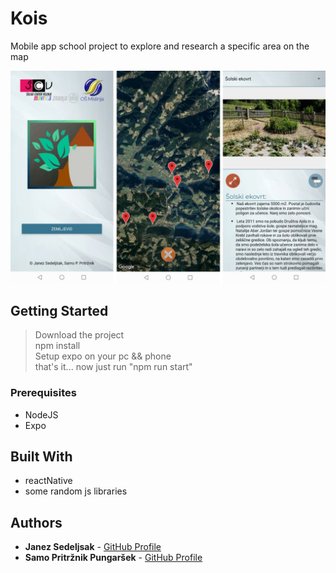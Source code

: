 # Kois

Mobile app school project to explore and research a specific area on the map

![alt text](https://github.com/JanezSedeljsak/kois/blob/master/assets/img/readme.jpg)

## Getting Started

> Download the project<br/>
> npm install<br/>
> Setup expo on your pc && phone </br>
> that's it... now just run "npm run start"<br/>

### Prerequisites

* NodeJS
* Expo

## Built With

* reactNative
* some random js libraries

## Authors

* **Janez Sedeljsak** - [GitHub Profile](https://github.com/JanezSedeljsak)
* **Samo Pritržnik Pungaršek** - [GitHub Profile](https://github.com/SamoPritrznik)
